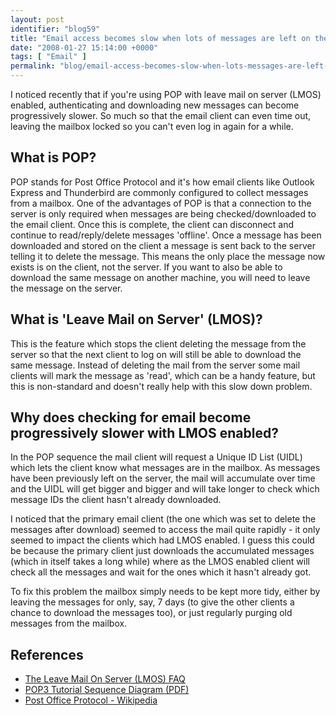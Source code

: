 ```yaml
---
layout: post
identifier: "blog59"
title: "Email access becomes slow when lots of messages are left on the server"
date: "2008-01-27 15:14:00 +0000"
tags: [ "Email" ]
permalink: "blog/email-access-becomes-slow-when-lots-messages-are-left-server"
---
```

I noticed recently that if you're using POP with leave mail on server (LMOS) enabled, authenticating and downloading new messages can become progressively slower. So much so that the email client can even time out, leaving the mailbox locked so you can't even log in again for a while.

<!--more-->

## What is POP?

POP stands for Post Office Protocol and it's how email clients like Outlook Express and Thunderbird are commonly configured to collect messages from a mailbox. One of the advantages of POP is that a connection to the server is only required when messages are being checked/downloaded to the email client. Once this is complete, the client can disconnect and continue to read/reply/delete messages 'offline'. Once a message has been downloaded and stored on the client a message is sent back to the server telling it to delete the message. This means the only place the message now exists is on the client, not the server. If you want to also be able to download the same message on another machine, you will need to leave the message on the server.

## What is 'Leave Mail on Server' (LMOS)?

This is the feature which stops the client deleting the message from the server so that the next client to log on will still be able to download the same message. Instead of deleting the mail from the server some mail clients will mark the message as 'read', which can be a handy feature, but this is non-standard and doesn't really help with this slow down problem.

## Why does checking for email become progressively slower with LMOS enabled?

In the POP sequence the mail client will request a Unique ID List (UIDL) which lets the client know what messages are in the mailbox. As messages have been previously left on the server, the mail will accumulate over time and the UIDL will get bigger and bigger and will take longer to check which message IDs the client hasn't already downloaded.

I noticed that the primary email client (the one which was set to delete the messages after download) seemed to access the mail quite rapidly - it only seemed to impact the clients which had LMOS enabled. I guess this could be because the primary client just downloads the accumulated messages (which in itself takes a long while) where as the LMOS enabled client will check all the messages and wait for the ones which it hasn't already got.

To fix this problem the mailbox simply needs to be kept more tidy, either by leaving the messages for only, say, 7 days (to give the other clients a chance to download the messages too), or just regularly purging old messages from the mailbox.

## References

* [The Leave Mail On Server (LMOS) FAQ](http://www.labridge.com/site/pages/configure/my/lmos.html)
* [POP3 Tutorial Sequence Diagram (PDF)](http://www.eventhelix.com/RealtimeMantra/Networking/POP3.pdf)
* [Post Office Protocol - Wikipedia](http://en.wikipedia.org/wiki/Post_Office_Protocol)